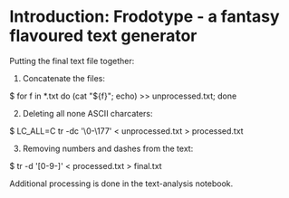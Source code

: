# Introduction: **__Frodotype - a fantasy flavoured text generator__**





















Putting the final text file together:

1. Concatenate the files:

$ for f in *.txt do (cat "${f}"; echo) >> unprocessed.txt; done

2. Deleting all none ASCII charcaters:

$ LC_ALL=C tr -dc '\0-\177' < unprocessed.txt > processed.txt

3. Removing numbers and dashes from the text:

$ tr -d '[0-9-]' < processed.txt > final.txt

Additional processing is done in the text-analysis notebook.
